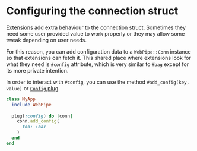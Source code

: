 # Configuring the connection struct

[Extensions](../extensions.md) add extra behaviour to the connection struct.
Sometimes they need some user provided value to work properly or they may allow
some tweak depending on user needs.

For this reason, you can add configuration data to a `WebPipe::Conn` instance
so that extensions can fetch it. This shared place where extensions look for
what they need is `#config` attribute, which is very similar to `#bag` except
for its more private intention.

In order to interact with `#config`, you can use the method `#add_config(key,
value)` or [`Config` plug](../plugs/config.md).

```ruby
class MyApp
  include WebPipe
  
  plug(:config) do |conn|
    conn.add_config(
      foo: :bar
    )
  end
end
```
